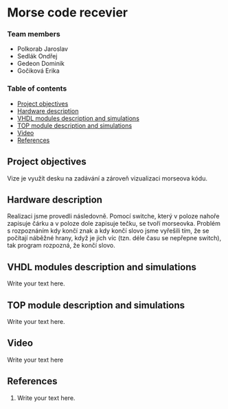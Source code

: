 # Morse code recevier

### Team members

* Polkorab Jaroslav
* Sedlák Ondřej
* Gedeon Dominik
* Gočiková Erika

### Table of contents

* [Project objectives](#objectives)
* [Hardware description](#hardware)
* [VHDL modules description and simulations](#modules)
* [TOP module description and simulations](#top)
* [Video](#video)
* [References](#references)

<a name="objectives"></a>

## Project objectives

Vize je využít desku na zadávání a zároveň vizualizaci morseova kódu. 

<a name="hardware"></a>

## Hardware description

Realizaci jsme provedli následovně. Pomocí switche, který v poloze nahoře zapisuje čárku a v poloze dole zapisuje tečku, se tvoří morseovka. Problém s rozpoznáním kdy končí znak a kdy končí slovo jsme vyřešili tím, že se počítají náběžné hrany, když je jich víc (tzn. déle času se nepřepne switch), tak program rozpozná, že končí slovo. 

<a name="modules"></a>

## VHDL modules description and simulations

Write your text here.

<a name="top"></a>

## TOP module description and simulations

Write your text here.

<a name="video"></a>

## Video

Write your text here

<a name="references"></a>

## References

1. Write your text here.
